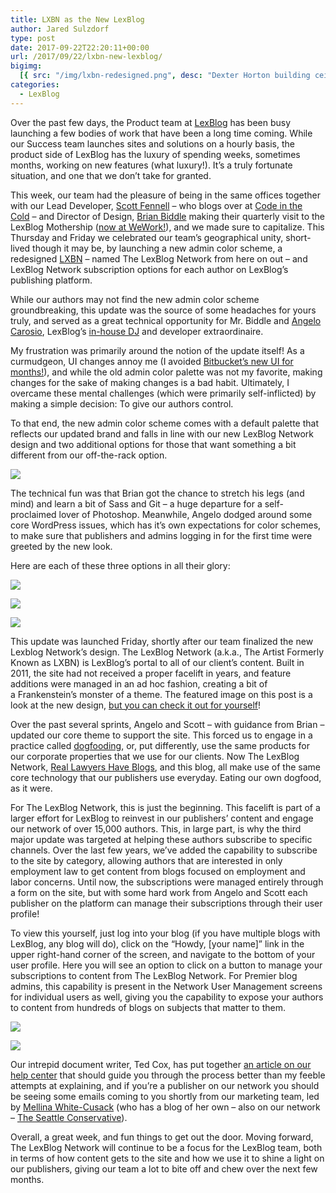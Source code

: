 ```yaml
---
title: LXBN as the New LexBlog
author: Jared Sulzdorf
type: post
date: 2017-09-22T22:20:11+00:00
url: /2017/09/22/lxbn-new-lexblog/
bigimg:
  [{ src: "/img/lxbn-redesigned.png", desc: "Dexter Horton building ceiling" }]
categories:
  - LexBlog
---
```


Over the past few days, the Product team at [LexBlog][1] has been busy launching a few bodies of work that have been a long time coming. While our Success team launches sites and solutions on a hourly basis, the product side of LexBlog has the luxury of spending weeks, sometimes months, working on new features (what luxury!). It&#8217;s a truly fortunate situation, and one that we don&#8217;t take for granted.

This week, our team had the pleasure of being in the same offices together with our Lead Developer, [Scott Fennell][2] &#8211; who blogs over at [Code in the Cold][3] &#8211; and Director of Design, [Brian Biddle][4] making their quarterly visit to the LexBlog Mothership ([now at WeWork!][5]), and we made sure to capitalize. This Thursday and Friday we celebrated our team&#8217;s geographical unity, short-lived though it may be, by launching a new admin color scheme, a redesigned [LXBN][6] &#8211; named The LexBlog Network from here on out &#8211; and LexBlog Network subscription options for each author on LexBlog&#8217;s publishing platform.

While our authors may not find the new admin color scheme groundbreaking, this update was the source of some headaches for yours truly, and served as a great technical opportunity for Mr. Biddle and [Angelo Carosio][7], LexBlog&#8217;s [in-house DJ][8] and developer extraordinaire.

<!--more-->

My frustration was primarily around the notion of the update itself! As a curmudgeon, UI changes annoy me (I avoided [Bitbucket&#8217;s new UI for months!][9]), and while the old admin color palette was not my favorite, making changes for the sake of making changes is a bad habit. Ultimately, I overcame these mental challenges (which were primarily self-inflicted) by making a simple decision: To give our authors control.

To that end, the new admin color scheme comes with a default palette that reflects our updated brand and falls in line with our new LexBlog Network design and two additional options for those that want something a bit different from our off-the-rack option.

![](/img/color-options.png)

The technical fun was that Brian got the chance to stretch his legs (and mind) and learn a bit of Sass and Git &#8211; a huge departure for a self-proclaimed lover of Photoshop. Meanwhile, Angelo dodged around some core WordPress issues, which has it&#8217;s own expectations for color schemes, to make sure that publishers and admins logging in for the first time were greeted by the new look.

Here are each of these three options in all their glory:

![](/img/LexBlog-Classic.png)

![](/img/LexBlog-Slate.png)

![](/img/LexBlog-Turquoise.png)

This update was launched Friday, shortly after our team finalized the new Lexblog Network&#8217;s design. The LexBlog Network (a.k.a., The Artist Formerly Known as LXBN) is LexBlog&#8217;s portal to all of our client&#8217;s content. Built in 2011, the site had not received a proper facelift in years, and feature additions were managed in an ad hoc fashion, creating a bit of a Frankenstein&#8217;s monster of a theme. The featured image on this post is a look at the new design, [but you can check it out for yourself][10]!

Over the past several sprints, Angelo and Scott &#8211; with guidance from Brian &#8211; updated our core theme to support the site. This forced us to engage in a practice called [dogfooding][11], or, put differently, use the same products for our corporate properties that we use for our clients. Now The LexBlog Network, [Real Lawyers Have Blogs][12], and this blog, all make use of the same core technology that our publishers use everyday. Eating our own dogfood, as it were.

For The LexBlog Network, this is just the beginning. This facelift is part of a larger effort for LexBlog to reinvest in our publishers&#8217; content and engage our network of over 15,000 authors. This, in large part, is why the third major update was targeted at helping these authors subscribe to specific channels. Over the last few years, we&#8217;ve added the capability to subscribe to the site by category, allowing authors that are interested in only employment law to get content from blogs focused on employment and labor concerns. Until now, the subscriptions were managed entirely through a form on the site, but with some hard work from Angelo and Scott each publisher on the platform can manage their subscriptions through their user profile!

To view this yourself, just log into your blog (if you have multiple blogs with LexBlog, any blog will do), click on the &#8220;Howdy, [your name]&#8221; link in the upper right-hand corner of the screen, and navigate to the bottom of your user profile. Here you will see an option to click on a button to manage your subscriptions to content from The LexBlog Network. For Premier blog admins, this capability is present in the Network User Management screens for individual users as well, giving you the capability to expose your authors to content from hundreds of blogs on subjects that matter to them.

![](/img/first-look.png)

![](/img/lxbn-subscriptions.png)

Our intrepid document writer, Ted Cox, has put together [an article on our help center][13] that should guide you through the process better than my feeble attempts at explaining, and if you&#8217;re a publisher on our network you should be seeing some emails coming to you shortly from our marketing team, led by [Mellina White-Cusack][14] (who has a blog of her own &#8211; also on our network &#8211; [The Seattle Conservative][15]).

Overall, a great week, and fun things to get out the door. Moving forward, The LexBlog Network will continue to be a focus for the LexBlog team, both in terms of how content gets to the site and how we use it to shine a light on our publishers, giving our team a lot to bite off and chew over the next few months.

[1]: https://www.lexblog.com/
[2]: https://twitter.com/scottfennell123
[3]: http://scottfennell.org/
[4]: https://twitter.com/biddlebugs
[5]: https://www.jsulz.com/2017/08/29/lexblog-moving-wework/
[6]: http://www.lxbn.com/
[7]: https://twitter.com/toastercookie
[8]: https://soundcloud.com/toastercookie
[9]: https://blog.bitbucket.org/2017/04/11/bitbucket-cloud-gets-a-new-navigation-experience/
[10]: http://lxbn.com
[11]: https://en.wikipedia.org/wiki/Eating_your_own_dog_food
[12]: http://kevin.lexblog.com/
[13]: https://support.lexblog.com/hc/en-us/articles/115001594051-Manage-your-LXBN-subscriptions
[14]: https://twitter.com/mellwhitecusack
[15]: http://www.theseattleconservative.com/

